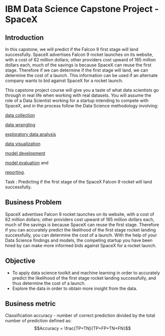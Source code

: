 # IBM Data Science Capstone Project - SpaceX

## Introduction

In this capstone, we will predict if the Falcon 9 first stage will land successfully. SpaceX advertises Falcon 9 rocket launches on its website, with a cost of 62 million dollars; other providers cost upward of 165 million dollars each, much of the savings is because SpaceX can reuse the first stage. Therefore if we can determine if the first stage will land, we can determine the cost of a launch. This information can be used if an alternate company wants to bid against SpaceX for a rocket launch. 

This capstone project course will give you a taste of what data scientists go through in real life when working with real datasets. You will assume the role of a Data Scientist working for a startup intending to compete with SpaceX, and in the process follow the Data Science methodology involving:

[data collection](https://github.com/Shedddy/IBM-Data-Science-Capstone/blob/main/Data%20collection%20with%20API.ipynb)

[data wrangling](https://github.com/Shedddy/IBM-Data-Science-Capstone/blob/main/Data%20Wrangling.ipynb)

[exploratory data analysis](https://github.com/Shedddy/IBM-Data-Science-Capstone/blob/main/EDA%20with%20SQL.ipynb)

[data visualization](https://github.com/Shedddy/IBM-Data-Science-Capstone/blob/main/EDA%20with%Data%20Visualization.ipynb)

[model development](https://github.com/Shedddy/IBM-Data-Science-Capstone/blob/main/SpaceX%20Machine%20Learning%Prediction..ipynb)

[model evaluation](https://github.com/Shedddy/IBM-Data-Science-Capstone/blob/main/SpaceX%20Machine%20Learning%Prediction..ipynb) and 

[reporting](https://github.com/Shedddy/IBM-Data-Science-Capstone/blob/main/Capstone%20Final%Presentation.pdf).

Task : Predicting if the first stage of the SpaceX Falcon 9 rocket will land successfully. 

## Business Problem
SpaceX advertises Falcon 9 rocket launches on its website, with a cost of 62 million dollars; other providers cost upward of 165 million dollars each, much of the savings is because SpaceX can reuse the first stage. Therefore if you can accurately predict the likelihood of the first stage rocket landing successfully, you can determine the cost of a launch. With the help of your Data Science findings and models, the competing startup you have been hired by can make more informed bids against SpaceX for a rocket launch. 

## Objective
- To apply data science toolkit and machine learning in order to accurately predict the likelihood of the first stage rocket landing successfully, and thus determine the cost of a launch.
- Explore the data in order to obtain more insight from the data.

## Business metric
Classification accuracy - number of correct prediction divided by the total number of prediction defined as:
$$Accuracy = \frac{TP+TN}{TP+FP+TN+FN}$$



